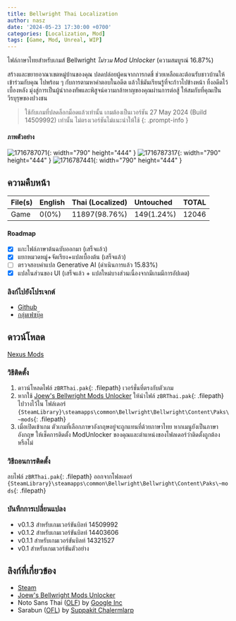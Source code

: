 ```yaml
---
title: Bellwright Thai Localization
author: nasz
date: '2024-05-23 17:30:00 +0700'
categories: [Localization, Mod]
tags: [Game, Mod, Unreal, WIP]
---
```


ไฟล์ภาษาไทยสำหรับเกมส์ Bellwright _ไม่รวม Mod Unlocker_  (ความสมบูรณ์ 16.87%)

สร้างและขยายอาณาเขตหมู่บ้านของคุณ ปลดปล่อยผู้คนจากการกดขี่ ช่วยเหลือและต้อนรับชาวบ้านให้เข้าร่วมกับคุณ ไปพร้อม ๆ กับการตามหาคำตอบในอดีต แล้วใช้มันเรียนรู้ที่จะก้าวไปข้างหน้า ทิ้งอดีตไว้เบื้องหลัง มุ่งสู่การเป็นผู้นำกองทัพและพิสูจน์ความกล้าหาญของคุณผ่านการต่อสู้ ให้สมกับที่คุณเป็นวีรบุรุษของปวงชน

> ใช้กับเกมที่ปลดล็อกม็อดแล้วเท่านั้น เกมต้องเป็นเวอร์ชัน 27 May 2024 (Build 14509992) เท่านั้น ไม่ตรงเวอร์ชันไม่แนะนำให้ใช้
{: .prompt-info }

#### ภาพตัวอย่าง
  ![1716787071](https://staticdelivery.nexusmods.com/mods/6381/images/57/57-1716787071-125534502.png){: width="790" height="444" }
  ![1716787317](https://staticdelivery.nexusmods.com/mods/6381/images/57/57-1716787317-2087032575.png){: width="790" height="444" }
  ![1716787441](https://staticdelivery.nexusmods.com/mods/6381/images/57/57-1716787441-449170608.png){: width="790" height="444" }

## ความคืบหน้า

| File(s) | English     | Thai (Localized) | Untouched  | TOTAL |
|---------|:------------|:-----------------|:-----------|:------|
| Game    | 0(0%)       | 11897(98.76%)    | 149(1.24%) | 12046 |

#### Roadmap
- [x] แกะไฟล์ภาษาต้นฉบับออกมา (เสร็จแล้ว)
- [x] แยกหมวดหมู่+จัดเรียง+แปลเบื้องต้น (เสร็จแล้ว)
- [ ] ตรวจสอบคำแปล Generative AI (ดำเนินการแล้ว 15.83%)
- [x] แปลในส่วนของ UI (เสร็จแล้ว + แปลใหม่บางส่วนเนื่องจากมีเกมมีการอัปเดต)

### ลิงก์ไปยังโปรเจกต์
- [Github](https://github.com/Nasz/BellwrightThaiLocalization)
- [กลุ่มเฟซบุ๊ค](https://www.facebook.com/groups/1215435342455905)

## ดาวน์โหลด
  [Nexus Mods](https://www.nexusmods.com/bellwright/mods/57)

### วิธีติดตั้ง
1. ดาวน์โหลดไฟล์ `zBRThai.pak`{: .filepath} เวอร์ชั่นที่ตรงกับตัวเกม
2. หากใช้ [Joew's Bellwright Mods Unlocker](https://www.nexusmods.com/bellwright/mods/2) ให้นำไฟล์ `zBRThai.pak`{: .filepath} ไปวางไว้ใน โฟล์เดอร์ `{SteamLibrary}\steamapps\common\Bellwright\Bellwright\Content\Paks\~mods`{: .filepath}
3. เมื่อเปิดเข้าเกม ตัวเกมที่เลือกภาษาอังกฤษอยู่จะถูกแทนที่ด้วยภาษาไทย หากเมนูยังเป็นภาษาอังกฤษ ให้เช็คการติดตั้ง ModUnlocker ของคุณและตำแหน่งของโฟลเดอร์ว่าติดตั้งถูกต้องหรือไม่

### วิธีถอนการติดตั้ง
ลบไฟล์ `zBRThai.pak`{: .filepath} ออกจากโฟลเดอร์ `{SteamLibrary}\steamapps\common\Bellwright\Bellwright\Content\Paks\~mods`{: .filepath}

### บันทึกการเปลี่ยนแปลง
- v0.1.3 สำหรับเกมเวอร์ขันบิลท์ 14509992
- v0.1.2 สำหรับเกมเวอร์ขันบิลท์ 14403606
- v0.1.1 สำหรับเกมเวอร์ขันบิลท์ 14321527
- v0.1 สำหรับเกมเวอร์ขันตัวอย่าง

## ลิงก์ที่เกี่ยวข้อง
- [Steam](https://store.steampowered.com/app/1812450/)
- [Joew's Bellwright Mods Unlocker](https://www.nexusmods.com/bellwright/mods/2)
- Noto Sans Thai ([OLF](https://scripts.sil.org/cms/scripts/page.php?site_id=nrsi&id=OFL)) by [Google Inc](https://fonts.google.com/noto/specimen/Noto+Sans+Thai/about)
- Sarabun ([OFL](https://scripts.sil.org/cms/scripts/page.php?site_id=nrsi&id=OFL)) by [Suppakit Chalermlarp](https://fonts.google.com/?query=Suppakit%20Chalermlarp)